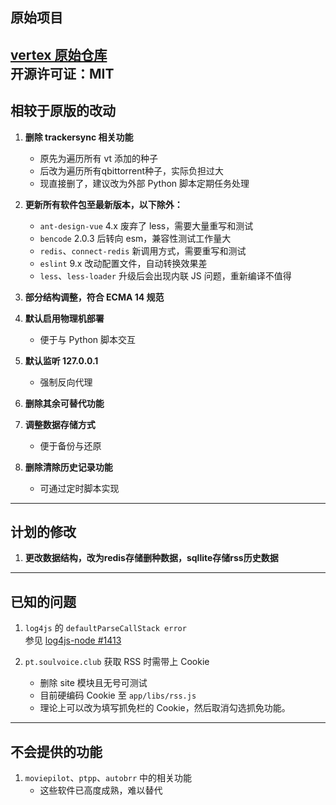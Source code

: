 ## 原始项目

[vertex 原始仓库](https://github.com/vertex-app/vertex)  
开源许可证：MIT
---

## 相较于原版的改动

1. **删除 trackersync 相关功能**  
   - 原先为遍历所有 vt 添加的种子  
   - 后改为遍历所有qbittorrent种子，实际负担过大
   - 现直接删了，建议改为外部 Python 脚本定期任务处理

2. **更新所有软件包至最新版本，以下除外：**  
   - `ant-design-vue` 4.x 废弃了 less，需要大量重写和测试  
   - `bencode` 2.0.3 后转向 esm，兼容性测试工作量大  
   - `redis`、`connect-redis` 新调用方式，需要重写和测试  
   - `eslint` 9.x 改动配置文件，自动转换效果差  
   - `less`、`less-loader` 升级后会出现内联 JS 问题，重新编译不值得

3. **部分结构调整，符合 ECMA 14 规范**

4. **默认启用物理机部署**  
   - 便于与 Python 脚本交互

5. **默认监听 127.0.0.1**  
   - 强制反向代理

6. **删除其余可替代功能**

7. **调整数据存储方式**  
   - 便于备份与还原

8. **删除清除历史记录功能**  
   - 可通过定时脚本实现

---

## 计划的修改

1. **更改数据结构，改为redis存储删种数据，sqllite存储rss历史数据**  

---

## 已知的问题

1. `log4js` 的 `defaultParseCallStack error`  
   参见 [log4js-node #1413](https://github.com/log4js-node/log4js-node/issues/1413)

2. `pt.soulvoice.club` 获取 RSS 时需带上 Cookie  
   - 删除 site 模块且无号可测试  
   - 目前硬编码 Cookie 至 `app/libs/rss.js`
   - 理论上可以改为填写抓免栏的 Cookie，然后取消勾选抓免功能。

---

## 不会提供的功能

1. `moviepilot`、`ptpp`、`autobrr` 中的相关功能  
   - 这些软件已高度成熟，难以替代
